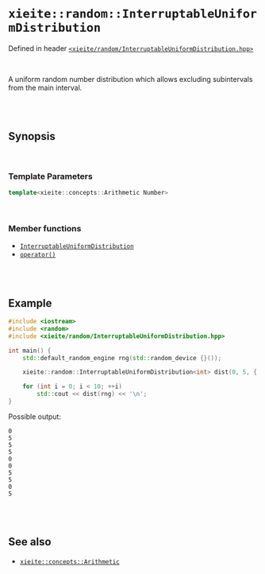 # `xieite::random::InterruptableUniformDistribution`
Defined in header [`<xieite/random/InterruptableUniformDistribution.hpp>`](https://github.com/Eczbek/xieite/tree/main/include/random/InterruptableUniformDistribution.hpp)

<br/>

A uniform random number distribution which allows excluding subintervals from the main interval.

<br/><br/>

## Synopsis

<br/>

### Template Parameters
```cpp
template<xieite::concepts::Arithmetic Number>
```

<br/>

### Member functions
- [`InterruptableUniformDistribution`](https://github.com/Eczbek/xieite/tree/main/docs/random/InterruptableUniformDistribution/constructor.md)
- [`operator()`](https://github.com/Eczbek/xieite/tree/main/docs/random/InterruptableUniformDistribution/operatorCall.md)

<br/><br/>

## Example
```cpp
#include <iostream>
#include <random>
#include <xieite/random/InterruptableUniformDistribution.hpp>

int main() {
	std::default_random_engine rng(std::random_device {}());

	xieite::random::InterruptableUniformDistribution<int> dist(0, 5, { { 1, 4 } });

	for (int i = 0; i < 10; ++i)
		std::cout << dist(rng) << '\n';
}
```
Possible output:
```
0
5
5
5
0
0
5
5
0
5
```

<br/><br/>

## See also
- [`xieite::concepts::Arithmetic`](https://github.com/Eczbek/xieite/tree/main/docs/concepts/Arithmetic.md)
